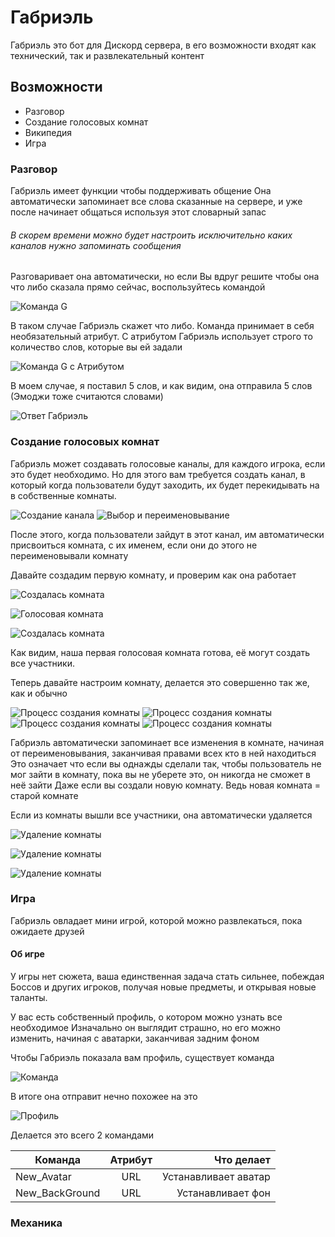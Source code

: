 # Габриэль
Габриэль это бот для Дискорд сервера, в его возможности входят как технический, так и развлекательный контент

## Возможности
* Разговор
* Создание голосовых комнат
* Википедия
* Игра

### Разговор
Габриэль имеет функции чтобы поддерживать общение
Она автоматически запоминает все слова сказанные на сервере, и уже после начинает общаться используя этот словарный запас
###### В скорем времени можно будет настроить исключительно каких каналов нужно запоминать сообщения
Разговаривает она автоматически, но если Вы вдруг решите чтобы она что либо сказала прямо сейчас, воспользуйтесь командой

![Команда G](https://i.imgur.com/QIP1G25.png)

В таком случае Габриэль скажет что либо.
Команда принимает в себя необязательный атрибут. С атрибутом Габриэль использует строго то количество слов, которые вы ей задали

![Команда G с Атрибутом](https://i.imgur.com/iaioEZO.png)

В моем случае, я поставил 5 слов, и как видим, она отправила 5 слов
(Эмоджи тоже считаются словами)

![Ответ Габриэль](https://i.imgur.com/ZIY4OEj.png)

### Создание голосовых комнат
Габриэль может создавать голосовые каналы, для каждого игрока, если это будет необходимо.
Но для этого вам требуется создать канал, в который когда пользователи будут заходить, их будет перекидывать на в собственные комнаты.

![Создание канала](https://i.imgur.com/Mfs0MeO.png)
![Выбор и переименовывание](https://i.imgur.com/vfuodDY.png)

После этого, когда пользователи зайдут в этот канал, им автоматически присвоиться комната, с их именем, если они до этого не переименовывали комнату

Давайте создадим первую комнату, и проверим как она работает

![Создалась комната](https://i.imgur.com/cZVhc24.png)

![Голосовая комната](https://i.imgur.com/NY4xvLD.png)

![Создалась комната](https://i.imgur.com/ptXXHUP.png)

Как видим, наша первая голосовая комната готова, её могут создать все участники.

Теперь давайте настроим комнату, делается это совершенно так же, как и обычно

![Процесс создания комнаты](https://i.imgur.com/xVvj3IV.png)
![Процесс создания комнаты](https://i.imgur.com/ANFCC9c.png)
![Процесс создания комнаты](https://i.imgur.com/ETOaNmN.png)
![Процесс создания комнаты](https://i.imgur.com/2ygHf7c.png)

Габриэль автоматически запоминает все изменения в комнате, начиная от переименовывания, заканчивая правами всех кто в ней находиться
Это означает что если вы однажды сделали так, чтобы пользователь не мог зайти в комнату, пока вы не уберете это, он никогда не сможет в неё зайти
Даже если вы создали новую комнату. Ведь новая комната = старой комнате

Если из комнаты вышли все участники, она автоматически удаляется

![Удаление комнаты](https://i.imgur.com/qmFjd0J.png)

![Удаление комнаты](https://i.imgur.com/AYqxNeR.png)

![Удаление комнаты](https://i.imgur.com/cZVhc24.png)

### Игра
Габриэль овладает мини игрой, которой можно развлекаться, пока ожидаете друзей
#### Об игре
У игры нет сюжета, ваша единственная задача стать сильнее, побеждая Боссов и других игроков, получая новые предметы, и открывая новые таланты.

У вас есть собственный профиль, о котором можно узнать все необходимое
Изначально он выглядит страшно, но его можно изменить, начиная с аватарки, заканчивая задним фоном

Чтобы Габриэль показала вам профиль, существует команда 

![Команда](https://i.imgur.com/rvh3MMu.png)

В итоге она отправит нечно похожее на это

![Профиль](https://i.imgur.com/iR6AtNZ.png)

Делается это всего 2 командами

| Команда       | Атрибут   |      Что делает     |
| ------------- |:---------:| -------------------:|
| New_Avatar    | URL       | Устанавливает аватар|
| New_BackGround| URL       | Устанавливает фон   |

### Механика
